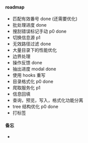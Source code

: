 #### roadmap

- 匹配有效番号 done (还需要优化)
- 批处理进度 done
- 搜刮错误标记手动 p0 done
- 切换信息源 p1
- 无效路径过滤 done
- 大量目录下的性能优化
- 边界处理
- 操作反馈 done
- 抽出进度 modal done
- 使用 hooks 重写
- 目录格式化 p0 done
- 爬取服务化 p1
- 信息回填
- 查询，预览，写入，格式化功能分离
- tree 结构优化 p0 done
- 打标签

#### 备忘

-
